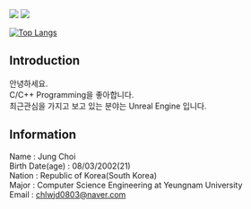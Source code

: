 <img src="https://capsule-render.vercel.app/api?type=waving&color=FFA500&height=300&section=header&text=CJ'GITHUB&fontSize=60" />
<img src="https://capsule-render.vercel.app/api?type=waving&color=6495ED&height=300&section=footer&text=HelloWorld!&fontSize=60" />

[![Top Langs](https://github-readme-stats.vercel.app/api/top-langs/?username=chlwjd0803)](https://github.com/anuraghazra/github-readme-stats)

## Introduction<br/>
안녕하세요.<br/>
C/C++ Programming을 좋아합니다.<br/>
최근관심을 가지고 보고 있는 분야는 Unreal Engine 입니다.<br/>

## Information<br/>
Name : Jung Choi<br/>
Birth Date(age) : 08/03/2002(21)<br/>
Nation : Republic of Korea(South Korea)<br/>
Major : Computer Science Engineering at Yeungnam University<br/>
Email : chlwjd0803@naver.com
